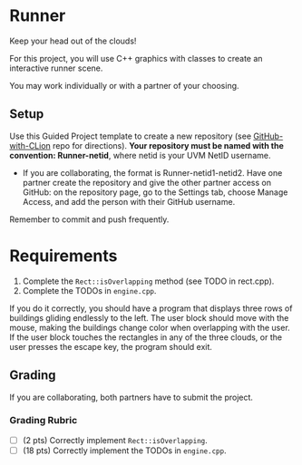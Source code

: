 # Runner

Keep your head out of the clouds!

For this project, you will use C++ graphics with classes to create an interactive runner scene.

You may work individually or with a partner of your choosing.

## Setup

Use this Guided Project template to create a new repository (see [GitHub-with-CLion](https://github.com/uvmcs2300s2025/GitHub-with-CLion) repo for directions).
**Your repository must be named with the convention: Runner-netid**, where netid is your UVM NetID username.
* If you are collaborating, the format is Runner-netid1-netid2. Have one partner create the repository and give the other partner access on GitHub: on the repository page, go to the Settings tab, choose Manage Access, and add the person with their GitHub username.

Remember to commit and push frequently.

# Requirements

1. Complete the `Rect::isOverlapping` method (see TODO in rect.cpp).
2. Complete the TODOs in `engine.cpp`.

If you do it correctly, you should have a program that displays three rows of buildings gliding endlessly to the left. The user block should move with the mouse, making the buildings change color when overlapping with the user. If the user block touches the rectangles in any of the three clouds, or the user presses the escape key, the program should exit.

## Grading

If you are collaborating, both partners have to submit the project.

### Grading Rubric
- [ ] (2 pts) Correctly implement `Rect::isOverlapping`.
- [ ] (18 pts) Correctly implement the TODOs in `engine.cpp`.
